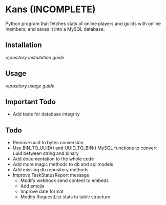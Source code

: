 # Kans (INCOMPLETE)
Python program that fetches stats of online players and guilds with online members, and saves it into a MySQL database.

## Installation
*repository installation guide*

## Usage
*repository usage guide*

## Important Todo
- Add tests for database integrity

## Todo
- Remove uuid to bytes conversion
- Use BIN_TO_UUID() and UUID_TO_BIN() MySQL functions to convert uuid between string and binary
- Add documentation to the whole code
- Add more magic methods to db and api models
- Add missing db.repository methods
- Improve TaskStatusReport message
    - Modify webhook send content to embeds
    - Add emojis
    - Improve date format
    - Modify RequestList stats to table structure
